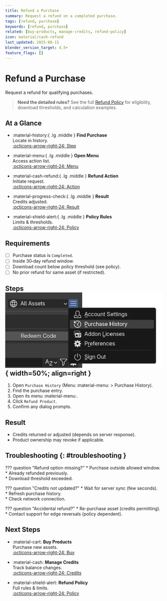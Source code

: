 ```yaml
---
title: Refund a Purchase
summary: Request a refund on a completed purchase.
tags: [refund, purchase]
keywords: [refund, purchase]
related: [buy-products, manage-credits, refund-policy]
icon: material/cash-refund
last_updated: 2025-08-15
blender_version_target: 4.5+
feature_flags: []
---
```


# Refund a Purchase

Request a refund for qualifying purchases.

> **Need the detailed rules?** See the full [Refund Policy](../reference/refund-policy.md) for eligibility, download thresholds, and calculation examples.

## At a Glance
<div class="grid cards" markdown>

- :material-history:{ .lg .middle } __Find Purchase__  
  Locate in history.  
  [:octicons-arrow-right-24: Step](#steps)

- :material-menu:{ .lg .middle } __Open Menu__  
  Access action list.  
  [:octicons-arrow-right-24: Menu](#steps)

- :material-cash-refund:{ .lg .middle } __Refund Action__  
  Initiate request.  
  [:octicons-arrow-right-24: Action](#steps)

- :material-progress-check:{ .lg .middle } __Result__  
  Credits adjusted.  
  [:octicons-arrow-right-24: Result](#result)

- :material-shield-alert:{ .lg .middle } __Policy Rules__  
  Limits & thresholds.  
  [:octicons-arrow-right-24: Policy](../reference/refund-policy.md)

</div>

## Requirements
- [ ] Purchase status is `Completed`.
- [ ] Inside 30‑day refund window.
- [ ] Download count below policy threshold (see policy).
- [ ] No prior refund for same asset (if restricted).

## Steps ![Location of Refund Product](../assets/img/purchase_history_menu_location.webp){ width=50%; align=right }
1. Open `Purchase History` (Menu :material-menu: > Purchase History).
2. Find the purchase entry.
3. Open its menu :material-menu:.
4. Click `Refund Product`.
5. Confirm any dialog prompts.

## Result
- Credits returned or adjusted (depends on server response).
- Product ownership may revoke if applicable.

## Troubleshooting {: #troubleshooting }
??? question "Refund option missing?"
    * Purchase outside allowed window.  
    * Already refunded previously.  
    * Download threshold exceeded.

??? question "Credits not updated?"
    * Wait for server sync (few seconds).  
    * Refresh purchase history.  
    * Check network connection.

??? question "Accidental refund?"
    * Re-purchase asset (credits permitting).  
    * Contact support for edge reversals (policy dependent).

## Next Steps
<div class="grid cards" markdown>

- :material-cart: __Buy Products__  
  Purchase new assets.  
  [:octicons-arrow-right-24: Buy](buy-products.md)

- :material-cash: __Manage Credits__  
  Track balance changes.  
  [:octicons-arrow-right-24: Credits](manage-credits.md)

- :material-shield-alert: __Refund Policy__  
  Full rules & limits.  
  [:octicons-arrow-right-24: Policy](../reference/refund-policy.md)

</div>
